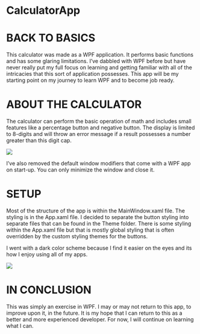 # CalculatorApp

<h1>BACK TO BASICS</h1>

<p>This calculator was made as a WPF application. It performs basic functions and has some glaring limitations. I’ve dabbled with WPF before but have never really put my full focus on learning and getting familiar with all of the intricacies that this sort of application possesses. This app will be my starting point on my journey to learn WPF and to become job ready.</p>

<h1>ABOUT THE CALCULATOR</h1>

<p>The calculator can perform the basic operation of math and includes small features like a percentage button and negative button. The display is limited to 8-digits and will throw an error message if a result possesses a number greater than this digit cap. </p>

<img src="https://user-images.githubusercontent.com/88408654/194770244-6ff4cb8e-9934-4291-8f66-908276ef4541.PNG"/>

<p>I’ve also removed the default window modifiers that come with a WPF app on start-up. You can only minimize the window and close it.</p>

<h1>SETUP</h1>

<p>Most of the structure of the app is within the MainWindow.xaml file. The styling is in the App.xaml file. I decided to separate the button styling into separate files that can be found in the Theme folder. There is some styling within the App.xaml file but that is mostly global styling that is often overridden by the custom styling themes for the buttons.</p>

<p>I went with a dark color scheme because I find it easier on the eyes and its how I enjoy using all of my apps.</p>

<img src="https://user-images.githubusercontent.com/88408654/194769853-ace2a81e-6781-44f3-8b1c-2bb8352a54f2.PNG"/>

<h1>IN CONCLUSION</h1>

<p>This was simply an exercise in WPF. I may or may not return to this app, to improve upon it, in the future. It is my hope that I can return to this as a better and more experienced developer. For now, I will continue on learning what I can.</p>
